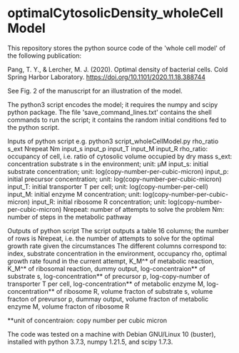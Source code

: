# optimalCytosolicDensity_wholeCellModel
This repository stores the python source code of the 'whole cell model' of the following publication:

Pang, T. Y., & Lercher, M. J. (2020). Optimal density of bacterial cells. Cold Spring Harbor Laboratory. https://doi.org/10.1101/2020.11.18.388744

See Fig. 2 of the manuscript for an illustration of the model.

The python3 script encodes the model; it requires the numpy and scipy python package. The file 'save_command_lines.txt' contains the shell commands to run the script; it contains the random initial conditions fed to the python script.

Inputs of python script
e.g. python3 script_wholeCellModel.py rho_ratio s_ext Nrepeat Nm input_s input_p input_T input_M input_R 
rho_ratio: occupancy of cell, i.e. ratio of cytosolic volume occupied by dry mass
s_ext: concentration substrate s in the environment; unit: µM
input_s: initial substrate concentration; unit: log(copy-number-per-cubic-micron)
input_p: initial precursor concentration; unit: log(copy-number-per-cubic-micron)
input_T: initial transporter T per cell; unit: log(copy-number-per-cell)
input_M: initial enzyme M concentration; unit: log(copy-number-per-cubic-micron)
input_R: initial ribosome R concentration; unit: log(copy-number-per-cubic-micron)
Nrepeat: number of attempts to solve the problem
Nm: number of steps in the metabolic pathway

Outputs of python script
The script outputs a table 16 columns; the number of rows is Nrepeat, i.e. the number of attempts to solve for the optimal growth rate given the circumstances
The different columns correspond to: index, substrate concentration in the environment, occupancy rho, optimal growth rate found in the current attempt, K_M^* of metabolic reaction, K_M^* of ribosomal reaction, dummy output, log-concentraion** of substrate s, log-concentration** of precursor p, log-copy-number of transporter T per cell, log-concentration** of metabolic enzyme M, log-concentration** of ribosome R, volume fracton of substrate s, volume fracton of prevursor p, dummay output, volume fracton of metabolic enzyme M, volume fracton of ribosome R

**unit of concentraion: copy number per cubic micron

The code was tested on a machine with Debian GNU/Linux 10 (buster), installed with python 3.7.3, numpy 1.21.5, and scipy 1.7.3.
